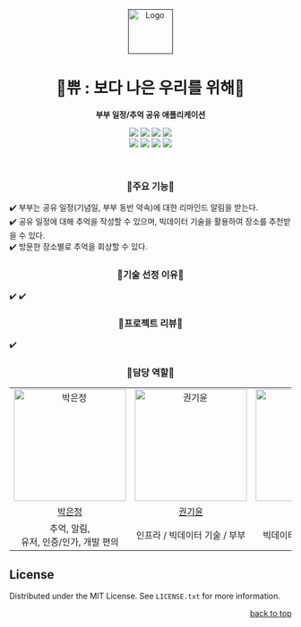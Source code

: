 <div align="center">
  <a href="">
    <img src="https://avatars.githubusercontent.com/u/147142153" alt="Logo" width="80" height="80">
  </a>

<h1 align="center"><strong>🤍쀼 : 보다 나은 우리를 위해🤍</strong></h1>
  <p align="center">
    <strong>부부 일정/추억 공유 애플리케이션</strong>
    <br />
    <!--https://ileriayo.github.io/markdown-badges/-->
    <div>
        <img src="https://img.shields.io/badge/springboot-6DB33F?style=for-the-badge&logo=spring&logoColor=white"> 
        <img src="https://img.shields.io/badge/java-007396?style=for-the-badge&logo=java&logoColor=white"> 
        <img src="https://img.shields.io/badge/mysql-4479A1?style=for-the-badge&logo=mysql&logoColor=white"> 
        <img src="https://img.shields.io/badge/redis-%23DD0031.svg?style=for-the-badge&logo=redis&logoColor=white"> 
        <br/>
    </div>
    <div>
      <img src="https://img.shields.io/badge/Apache%20Airflow-017CEE?style=for-the-badge&logo=Apache%20Airflow&logoColor=white">
      <img src="https://img.shields.io/badge/Apache%20Spark-FDEE21?style=for-the-badge&logo=apachespark&logoColor=black">
      <img src="https://img.shields.io/badge/Apache%20Hadoop-66CCFF?style=for-the-badge&logo=apachehadoop&logoColor=black">
      <img src="https://img.shields.io/badge/Sqoop-3ECF8E?style=for-the-badge&logoColor=white">
    </div>
  </p>
</div>
<br/>

<h3 align="center"><strong>💙주요 기능💙</strong></h3>

✔️ 부부는 공유 일정(기념일, 부부 동반 약속)에 대한 리마인드 알림을 받는다.  
✔️ 공유 일정에 대해 추억을 작성할 수 있으며, 빅데이터 기술을 활용하여 장소를 추천받을 수 있다.  
✔️ 방문한 장소별로 추억을 회상할 수 있다.  

<h3 align="center"><strong>💙기술 선정 이유💙</strong></h3>
✔️ 
✔️ 

<h3 align="center"><strong>💙프로젝트 리뷰💙</strong></h3>
✔️ 

<!-- Developers -->
<h3 align="center"><strong>💙담당 역할💙</strong></h3>

<table align="center" stlye="width: 80%; table-layout: fixed;">
  <tr align="center">
    <td style="text-align: center;"><img src="https://avatars.githubusercontent.com/u/50352139" alt="박은정" width="200" height="200"></td>
    <td style="text-align: center;"><img src="https://avatars.githubusercontent.com/u/69452128" alt="권기윤" width="200" height="200"></td>
    <td style="text-align: center;"><img src="https://avatars.githubusercontent.com/u/88764490" alt="양우철" width="200" height="200"></td>
  </tr>
  <tr  align="center">
    <td style="text-align: center;"><a href="https://github.com/Eundms">박은정</a></td>
    <td style="text-align: center;"><a href="https://github.com/Giyoooon">권기윤</a></td>
    <td style="text-align: center;"><a href="https://github.com/wcyang8">양우철</a></td>
  </tr>
  <tr align="center">
    <td style="text-align: center;">추억, 알림, <br/> 유저, 인증/인가, 개발 편의 </td>
    <td style="text-align: center;">인프라 / 빅데이터 기술 / 부부 </td>
    <td style="text-align: center;">빅데이터 기술 / 일정, 장소 </td>
  </tr>
</table>


<!-- LICENSE -->
## **License**
Distributed under the MIT License. See `LICENSE.txt` for more information.


<p align="right"><a href="#readme-top">back to top</a></p>
